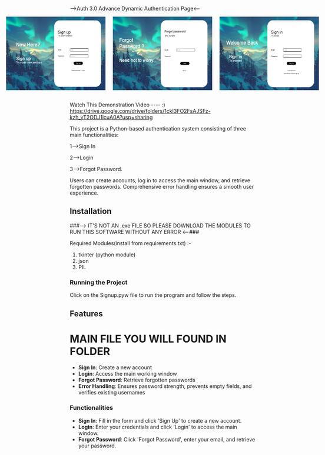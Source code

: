 -->Auth 3.0 Advance Dynamic Authentication Page<--


<div style="display: flex; justify-content: center; gap: 20px;">
    <img src="assets/page_1.png" alt="Image 1" width="270" height="200">
    <img src="assets/page_2.png" alt="Image 2" width="270" height="200">
    <img src="assets/page_3.png" alt="Image 3" width="270" height="200">
</div>
<br>

Watch This Demonstration Video ---- :)
https://drive.google.com/drive/folders/1ckI3FO2FsAJSFz-kzh_yT2ODJ1lcuA0A?usp=sharing


This project is a Python-based authentication system consisting of three main functionalities: 

1-->Sign In 

2-->Login

3-->Forgot Password.

Users can create accounts, log in to access the main window, and retrieve forgotten passwords.
Comprehensive error handling ensures a smooth user experience.

## Installation
###-->  IT'S NOT AN .exe FILE SO PLEASE DOWNLOAD THE MODULES TO RUN THIS SOFTWARE WITHOUT ANY ERROR   <--###

Required Modules(install from requirements.txt) :-

1) tkinter (python module)
2) json
3) PIL  

### Running the Project

Click on the Signup.pyw file to run the program and follow the steps.

## Features

# MAIN FILE YOU WILL FOUND IN FOLDER 

- **Sign In**: Create a new account
- **Login**: Access the main working window
- **Forgot Password**: Retrieve forgotten passwords
- **Error Handling**: Ensures password strength, prevents empty fields, and verifies existing usernames

### Functionalities

- **Sign In**: Fill in the form and click 'Sign Up' to create a new account.
- **Login**: Enter your credentials and click 'Login' to access the main window.
- **Forgot Password**: Click 'Forgot Password', enter your email, and retrieve your password.





